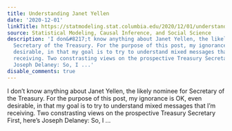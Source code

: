 ```yaml
---
title: Understanding Janet Yellen
date: '2020-12-01'
linkTitle: https://statmodeling.stat.columbia.edu/2020/12/01/understanding-janet-yellen/
source: Statistical Modeling, Causal Inference, and Social Science
description: 'I don&#8217;t know anything about Janet Yellen, the likely nominee for
  Secretary of the Treasury. For the purpose of this post, my ignorance is OK, even
  desirable, in that my goal is to try to understand mixed messages that I&#8217;m
  receiving. Two constrasting views on the prospective Treasury Secretary First, here&#8217;s
  Joseph Delaney: So, I ...'
disable_comments: true
---
```

I don&#8217;t know anything about Janet Yellen, the likely nominee for Secretary of the Treasury. For the purpose of this post, my ignorance is OK, even desirable, in that my goal is to try to understand mixed messages that I&#8217;m receiving. Two constrasting views on the prospective Treasury Secretary First, here&#8217;s Joseph Delaney: So, I ...